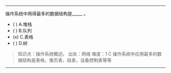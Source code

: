 ---
操作系统中用得最多的数据结构是_____ 。
- ( ) A.堆栈 
- ( ) B.队列 
- (x) C.表格 
- ( ) D.树

> 知识点：操作系统概述。
> 出处：网络
> 难度：1
> C 操作系统中应用最多的数据结构是表格，像页表，段表，设备控制表等等

---
